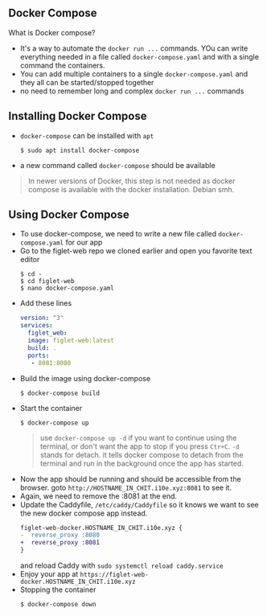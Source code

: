 ## Docker Compose
What is Docker compose?
 - It's a way to automate the `docker run ...` commands. YOu can write everything needed in a file called `docker-compose.yaml` and with a single command the containers.
 - You can add multiple containers to a single `docker-compose.yaml` and they all can be started/stopped together
 - no need to remember long and complex `docker run ...` commands

## Installing Docker Compose
 - `docker-compose` can be installed with `apt`
    ```
    $ sudo apt install docker-compose
    ```
 - a new command called `docker-compose` should be available
> In newer versions of Docker, this step is not needed as docker compose is available with the docker installation. Debian smh.

## Using Docker Compose
 - To use docker-compose, we need to write a new file called `docker-compose.yaml` for our app
 - Go to the figlet-web repo we cloned earlier and open you favorite text editor
    ```
    $ cd -
    $ cd figlet-web
    $ nano docker-compose.yaml
    ```
 - Add these lines
    ```yaml
    version: "3"
    services:
      figlet_web:
      image: figlet-web:latest
      build: .
      ports:
       - 8081:8080
    ```
 - Build the image using docker-compose
    ```
    $ docker-compose build
    ```
 - Start the container
    ```
    $ docker-compose up
    ```
    > use `docker-compose up -d` if you want to continue using the terminal, or don't want the app to stop if you press `Ctr+C`. `-d` stands for detach. it tells docker compose to detach from the terminal and run in the background once the app has started.
 - Now the app should be running and should be accessible from the browser. goto `http://HOSTNAME_IN_CHIT.i10e.xyz:8081` to see it.
 - Again, we need to remove the :8081 at the end.
 - Update the Caddyfile, `/etc/caddy/Caddyfile` so it knows we want to see the new docker compose app instead.
    ```diff
    figlet-web-docker.HOSTNAME_IN_CHIT.i10e.xyz {
    -  reverse_proxy :8080
    +  reverse_proxy :8081
    }
    ```
    and reload Caddy with `sudo systemctl reload caddy.service`
 - Enjoy your app at `https://figlet-web-docker.HOSTNAME_IN_CHIT.i10e.xyz`
 - Stopping the container
    ```
    $ docker-compose down
    ```
